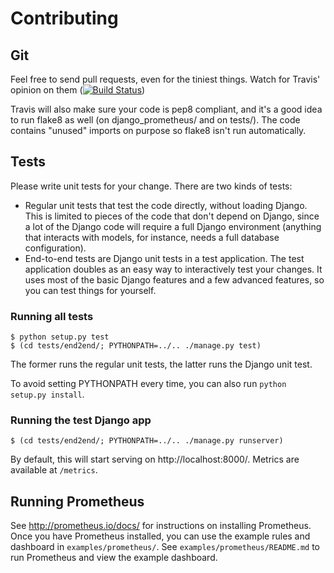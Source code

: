 # Contributing

## Git

Feel free to send pull requests, even for the tiniest things. Watch for Travis'
opinion on them
([![Build Status](https://travis-ci.org/py-pa/django-prometheus.svg?branch=master)](https://travis-ci.org/py-pa/django-prometheus))

Travis will also make sure your code is pep8 compliant, and it's a
good idea to run flake8 as well (on django_prometheus/ and on
tests/). The code contains "unused" imports on purpose so flake8 isn't
run automatically.

## Tests

Please write unit tests for your change. There are two kinds of tests:

  * Regular unit tests that test the code directly, without loading
    Django. This is limited to pieces of the code that don't depend on
    Django, since a lot of the Django code will require a full Django
    environment (anything that interacts with models, for instance,
    needs a full database configuration).
  * End-to-end tests are Django unit tests in a test application. The
    test application doubles as an easy way to interactively test your
    changes. It uses most of the basic Django features and a few
    advanced features, so you can test things for yourself.

### Running all tests

```shell
$ python setup.py test
$ (cd tests/end2end/; PYTHONPATH=../.. ./manage.py test)
```

The former runs the regular unit tests, the latter runs the Django
unit test.

To avoid setting PYTHONPATH every time, you can also run `python
setup.py install`.

### Running the test Django app

```shell
$ (cd tests/end2end/; PYTHONPATH=../.. ./manage.py runserver)
```

By default, this will start serving on http://localhost:8000/. Metrics
are available at `/metrics`.

## Running Prometheus

See http://prometheus.io/docs/ for instructions on installing
Prometheus. Once you have Prometheus installed, you can use the
example rules and dashboard in `examples/prometheus/`. See
`examples/prometheus/README.md` to run Prometheus and view the example
dashboard.
